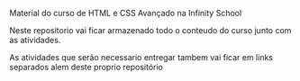 Material do curso de HTML e CSS Avançado na Infinity School

Neste repositorio vai ficar armazenado todo o conteudo do curso junto com as atividades.

As atividades que serão necessario entregar tambem vai ficar em links separados alem deste proprio repositório
